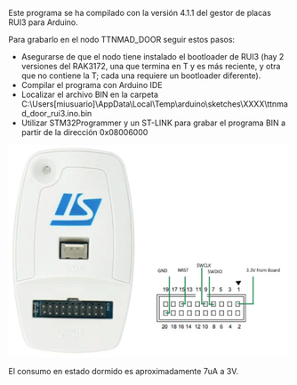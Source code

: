 Este programa se ha compilado con la versión 4.1.1 del gestor de placas RUI3 para Arduino.

Para grabarlo en el nodo TTNMAD_DOOR seguir estos pasos:
* Asegurarse de que el nodo tiene instalado el bootloader de RUI3 (hay 2 versiones del RAK3172, una que termina en T y es más reciente, y otra que no contiene la T; cada una requiere un bootloader diferente). 
* Compilar el programa con Arduino IDE
* Localizar el archivo BIN en la carpeta C:\Users\[miusuario]\AppData\Local\Temp\arduino\sketches\XXXX\ttnmad_door_rui3.ino.bin
* Utilizar STM32Programmer y un ST-LINK para grabar el programa BIN a partir de la dirección 0x08006000

![Conexiones ST-Link](imagenes/stlink.jpg)

El consumo en estado dormido es aproximadamente 7uA a 3V.

